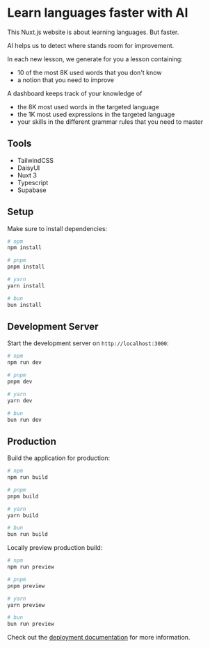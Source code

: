 # Learn languages faster with AI

This Nuxt.js website is about learning languages. But faster.

AI helps us to detect where stands room for improvement.

In each new lesson, we generate for you a lesson containing: 
- 10 of the most 8K used words that you don't know
- a notion that you need to improve

A dashboard keeps track of your knowledge of
- the 8K most used words in the targeted language
- the 1K most used expressions in the targeted language
- your skills in the different grammar rules that you need to master


## Tools

- TailwindCSS
- DaisyUI
- Nuxt 3
- Typescript
- Supabase


## Setup

Make sure to install dependencies:

```bash
# npm
npm install

# pnpm
pnpm install

# yarn
yarn install

# bun
bun install
```

## Development Server

Start the development server on `http://localhost:3000`:

```bash
# npm
npm run dev

# pnpm
pnpm dev

# yarn
yarn dev

# bun
bun run dev
```

## Production

Build the application for production:

```bash
# npm
npm run build

# pnpm
pnpm build

# yarn
yarn build

# bun
bun run build
```

Locally preview production build:

```bash
# npm
npm run preview

# pnpm
pnpm preview

# yarn
yarn preview

# bun
bun run preview
```

Check out the [deployment documentation](https://nuxt.com/docs/getting-started/deployment) for more information.

